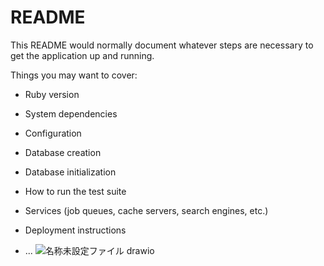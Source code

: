 # README

This README would normally document whatever steps are necessary to get the
application up and running.

Things you may want to cover:

* Ruby version

* System dependencies

* Configuration

* Database creation

* Database initialization

* How to run the test suite

* Services (job queues, cache servers, search engines, etc.)

* Deployment instructions

* ...
![名称未設定ファイル drawio](https://github.com/Takettt/game_community/assets/145350221/a49a1ad4-1477-4fc5-aee7-24fdd0a0de1b)
